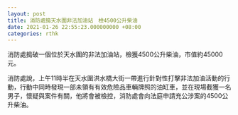 ```yaml
---
layout: post
title: 消防處搗天水圍非法加油站　檢4500公升柴油
date: 2021-01-26 22:55:23.000000000 +08:00
categories: rthk
---
```


消防處搗破一個位於天水圍的非法加油站，檢獲4500公升柴油，市值約45000元。

消防處說，上午11時半在天水圍洪水橋大街一帶進行針對性打擊非法加油活動的行動，行動中同時發現一部未領有有效危險品車輛牌照的油缸車，並在現場截獲一名男子，懷疑與案件有關，他將會被檢控，消防處會向法庭申請充公涉案的4500公升柴油。

